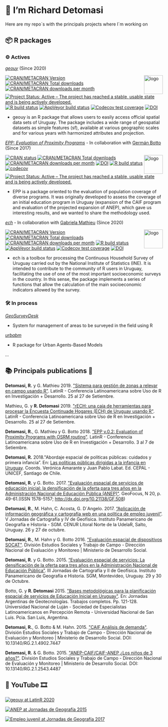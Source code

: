# 👋 I’m Richard Detomasi

Here are my repo´s with the principals projects where I´m working on

## 📦 R packages

### ⚙ Actives

[*geouy*](https://github.com/RichDeto/geouy)  (Since 2020) 

<img align="right" src="geouy/man/figures/geouy_logo_a.png" alt="logo" width="60">

[![CRAN/METACRAN Version](https://www.r-pkg.org/badges/version/geouy)](https://CRAN.R-project.org/package=geouy)
[![CRAN/METACRAN Total downloads](https://cranlogs.r-pkg.org/badges/grand-total/geouy?color=blue)](https://CRAN.R-project.org/package=geouy) 
[![CRAN/METACRAN downloads per month](https://cranlogs.r-pkg.org/badges/geouy?color=blue)](https://CRAN.R-project.org/package=geouy)
[![Project Status: Active – The project has reached a stable, usable state and is being actively developed.](https://www.repostatus.org/badges/latest/active.svg)](https://www.repostatus.org/#active)
[![R build status](https://github.com/RichDeto/geouy/workflows/R-CMD-check/badge.svg)](https://github.com/RichDeto/geouy/actions)
[![AppVeyor build status](https://ci.appveyor.com/api/projects/status/github/RichDeto/geouy?branch=master&svg=true)](https://ci.appveyor.com/project/RichDeto/geouy)
[![Codecov test coverage](https://codecov.io/gh/RichDeto/geouy/branch/master/graph/badge.svg)](https://codecov.io/gh/RichDeto/geouy?branch=master)
[![DOI](https://zenodo.org/badge/229800365.svg)](https://zenodo.org/badge/latestdoi/229800365)

- geouy is an R package that allows users to easily access official spatial data sets of Uruguay. The package includes a wide range of geospatial datasets as simple features (sf), available at various geographic scales and for various years with harmonized attributes and projection.

[*EPP: Evaluation of Proximity Programs*](https://github.com/RichDeto/EPP/) - In collaboration with [Germán Botto](https://www.researchgate.net/profile/German_Botto)  (Since 2017)

<img align="right" src="EPP/man/figures/epp_logo_b.png" alt="logo" width="60"> 

<!-- badges: start -->
  [![CRAN status](https://www.r-pkg.org/badges/version/EPP)](https://CRAN.R-project.org/package=EPP)
  [![CRAN/METACRAN Total downloads](http://cranlogs.r-pkg.org/badges/grand-total/EPP?color=blue)](https://CRAN.R-project.org/package=EPP) 
  [![CRAN/METACRAN downloads per month](http://cranlogs.r-pkg.org/badges/EPP?color=blue)](https://CRAN.R-project.org/package=EPP)
  [![DOI](https://zenodo.org/badge/DOI/10.5281/zenodo.5138170.svg)](https://doi.org/10.5281/zenodo.5138170)
  [![R build status](https://github.com/RichDeto/EPP/workflows/R-CMD-check/badge.svg)](https://github.com/RichDeto/EPP/actions)
  [![codecov](https://codecov.io/gh/RichDeto/EPP/branch/master/graph/badge.svg)](https://codecov.io/gh/RichDeto/EPP)
  [![Project Status: Active – The project has reached a stable, usable state and is being actively developed.](https://www.repostatus.org/badges/latest/active.svg)](https://www.repostatus.org/#active)

- EPP is a package oriented to the evaluation of population coverage of diverse programs. It was originally developed to assess the coverage of an initial education program in Uruguay (expansion of the CAIF program and evaluation of the projected expansion of ANEP), which gave us interesting results, and we wanted to share the methodology used.

[*ech*](https://github.com/calcita/ech) - In collaboration with [Gabriela Mathieu](https://github.com/calcita)  (Since 2020)

<img align="right" src="ech/man/figures/ech_logo.png" alt="logo" width="60">

<!-- badges: start -->
[![CRAN/METACRAN Version](https://www.r-pkg.org/badges/version/ech)](https://CRAN.R-project.org/package=ech)
[![CRAN/METACRAN Total downloads](http://cranlogs.r-pkg.org/badges/grand-total/ech?color=blue)](https://CRAN.R-project.org/package=ech)
[![CRAN/METACRAN downloads per month](http://cranlogs.r-pkg.org/badges/ech?color=orange)](https://CRAN.R-project.org/package=ech)
[![R build status](https://github.com/calcita/ech//workflows/R-CMD-check/badge.svg)](https://github.com/calcita/ech//actions)
[![AppVeyor build status](https://ci.appveyor.com/api/projects/status/github/calcita/ech?branch=master&svg=true)](https://ci.appveyor.com/project/calcita/ech)
[![Codecov test coverage](https://codecov.io/gh/calcita/ech/branch/master/graph/badge.svg)](https://codecov.io/gh/calcita/ech?branch=master)
[![DOI](https://zenodo.org/badge/224897952.svg)](https://zenodo.org/badge/latestdoi/224897952)
<!-- badges: end -->


- ech is a toolbox for processing the Continuous Household Survey of Uruguay carried out by the National Institute of Statistics (INE). It is intended to contribute to the community of R users in Uruguay, facilitating the use of one of the most important socioeconomic surveys in the country. In this sense, the package implements a series of functions that allow the calculation of the main socioeconomic indicators allowed by the survey.

### 🛠 In process

[*GeoSurveyDesk*](https://github.com/RichDeto/GeoSurveyDesk/)

- System for management of areas to be surveyed in the field using R

[*urbabm*](https://github.com/RichDeto/urbabm/)

- R package for Urban Agents-Based Models

*...*

## 📚 Principals publications 🧮

**Detomasi, R.** y G. Mathieu 2019. ["Sistema para gestión de zonas a relevar en campo usando R"](https://github.com/LatinR/presentaciones-LatinR2019/blob/master/presentaciones/LatinR2019_paper_70.pdf). LatinR - Conferencia Latinoamericana sobre Uso de R en Investigación + Desarrollo. 25 al 27 de Setiembre. 

Mathieu, G. y **R. Detomasi** 2019. ["rECH: una caja de herramientas para procesar la Encuesta Continuade Hogares (ECH) de Uruguay usando R"](https://github.com/LatinR/presentaciones-LatinR2019/blob/master/presentaciones/LatinR2019_paper_71.pdf). LatinR - Conferencia Latinoamericana sobre Uso de R en Investigación + Desarrollo. 25 al 27 de Setiembre.

**Detomasi, R.**, G. Mathieu y G. Botto 2018. ["EPP v.0.2: Evaluation of Proximity Programs with OSRM routing"](http://47jaiio.sadio.org.ar/sites/default/files/LatinR_10.pdf). LatinR - Conferencia Latinoamericana sobre Uso de R en Investigación + Desarrollo. 3 al 7 de Setiembre. 

**Detomasi, R.** 2018."Abordaje espacial de políticas públicas: cuidados y primera infancia”. En: [Las políticas públicas dirigidas a la infancia en Uruguay](https://www.google.com/url?sa=t&rct=j&q=&esrc=s&source=web&cd=2&cad=rja&uact=8&ved=2ahUKEwiu_uH64vHjAhXsJ7kGHRHOCo4QFjABegQIABAC&url=https%3A%2F%2Frepositorio.cepal.org%2Fbitstream%2Fhandle%2F11362%2F44155%2F1%2FS1800463_es.pdf&usg=AOvVaw3EPJkSZSWIDsQ-dpwcHuUO). Coords. Verónica Amarante  y Juan Pablo Labat. Ed. CEPAL - UNICEF, Santiago de Chile.

**Detomasi, R.** y G. Botto. 2017. ["Evaluación espacial de servicios de educación inicial: la densificación de la oferta para tres años en la Administración Nacional de Educación Pública (ANEP)"](http://www.geofocus.org/index.php/geofocus/article/view/508). GeoFocus, N 20, p. 49-61.(ISSN 1578-5157; http://dx.doi.org/10.21138/GF.508)

**Detomasi, R.**, M. Hahn, C. Acosta, G. D´Angelo. 2017. [“Aplicación de información geográfica y cartografía web en una política de empleo juvenil”](https://www.youtube.com/watch?v=dnF3crsV-XQ). V Jornadas de Cartografía y IV de Geofísica. Instituto Panamericano de Geografía e Historia - SGM. CENUR Litoral Norte de la UdelaR, Salto, Uruguay. 26 y 27 de octubre.

**Detomasi, R.**, M. Hahn y G. Botto 2016. ["Evaluación espacial de dispositivos SOCAT"](http://www.google.com/url?q=http%3A%2F%2Fdinem.mides.gub.uy%2Finnovaportal%2Ffile%2F62265%2F1%2Fevaluacion_espacial_de_dispositivos_socat.pdf&sa=D&sntz=1&usg=AFQjCNHiHFiY8F2kQCNcaW9b0EAZRMsrfQ). División Estudios Sociales y Trabajo de Campo - Dirección Nacional de Evaluación y Monitoreo | Ministerio de Desarrollo Social.

**Detomasi, R.** y G. Botto. 2015. [“Evaluación espacial de servicios: La densificación de la oferta para tres años en la Administración Nacional de Educación Pública”](https://www.youtube.com/watch?v=bP4P2a7kL10&list=PL0lWdUzH1NpZuDM25zoAG7c0aSjMW36rA&index=2&t=0s). III Jornadas de Cartografía y II  de Geofísica. Instituto Panamericano de Geografía e Historia. SGM, Montevideo, Uruguay. 29 y 30 de Octubre.

Botto, G. y **R. Detomasi** 2015. ["Bases metodológicas para la planificación espacial de servicios de Educación Inicial en Uruguay"](https://www.researchgate.net/profile/German_Botto/publication/280939360_BASES_METODOLOGICAS_PARA_LA_PLANIFICACION_ESPACIAL_DE_SERVICIOS_DE_EDUCACION_INICIAL_EN_URUGUAY/links/56017e6808ae42bbd5412665/BASES-METODOLOGICAS-PARA-LA-PLANIFICACION-ESPACIAL-DE-SERVICIOS-DE-EDUCACION-INICIAL-EN-URUGUAY.pdf). En: Jornadas Argentinas de Geotecnologías. Trabajos completos. Pp. 121-128. Universidad Nacional de Luján - Sociedad de Especialistas Latinoamericanos en Percepción Remota - Universidad Nacional de San Luis. Pcia. San Luis, Argentina. 

**Detomasi, R.**, G. Botto & M. Hahn. 2015. ["CAIF Análisis de demanda"](http://dinem.mides.gub.uy/innovaportal/file/61792/1/caif.-analisis-de-demanda.-2015.pdf). División Estudios Sociales y Trabajo de Campo - Dirección Nacional de Evaluación y Monitoreo | Ministerio de Desarrollo Social. DOI: 10.13140/RG.2.1.4902.7447 

**Detomasi, R.** & G. Botto. 2015. ["ANEP-CAIF/CAIF-ANEP ¿Los niños de 3 años?"](http://dinem.mides.gub.uy/innovaportal/file/61793/1/anep-caifcaif-anep-los-ninos-de-3-anos.-2015.pdf). División Estudios Sociales y Trabajo de Campo - Dirección Nacional de Evaluación y Monitoreo | Ministerio de Desarrollo Social. DOI: 10.13140/RG.2.1.2543.4487 

## 🎥 YouTube 🎞️

[![geouy at LatinR 2020](http://img.youtube.com/vi/VegUiSLcWBU/0.jpg)](http://www.youtube.com/watch?v=VegUiSLcWBU)

[![ANEP at Jornadas de Geografía 2015](http://img.youtube.com/vi/bP4P2a7kL10/0.jpg)](http://www.youtube.com/watch?v=bP4P2a7kL10)

[![Empleo juvenil at Jornadas de Geografía 2017](http://img.youtube.com/vi/dnF3crsV-XQ/0.jpg)](http://www.youtube.com/watch?v=dnF3crsV-XQ)



<!--
**RichDeto/RichDeto** is a ✨ _special_ ✨ repository because its `README.md` (this file) appears on your GitHub profile.

Here are some ideas to get you started:

- 🔭 I’m currently working on ...
- 🌱 I’m currently learning ...
- 👯 I’m looking to collaborate on ...
- 🤔 I’m looking for help with ...
- 💬 Ask me about ...
- 📫 How to reach me: ...
- 😄 Pronouns: ...
- ⚡ Fun fact: ...
-->
